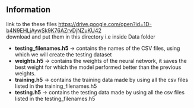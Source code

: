 ## Information

link to the these files https://drive.google.com/open?id=1D-b4N9EHLjAywSk9K76AZrvDjNZuKU42
<br>
download and put them in this directory i.e inside Data folder

<ul>
	<li> <b>testing_filenames.h5</b> -> contains the names of the CSV files, using which we will create the testing dataset</li>
	<li> <b>weights.h5</b> -> contains the weights of the neural network, it saves the best weight for which the model performed better than the previous weights.</li>
	<li> <b>training.h5</b> -> contains the training data made by using all the csv files listed in the training_filenames.h5</li>
	<li><b>testing.h5</b> -> contains the testing data made by using all the csv files listed in the testing_filenames.h5</li>
</ul>